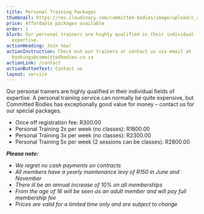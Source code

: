 ```yaml
---
title: Personal Training Packages
thumbnail: https://res.cloudinary.com/committed-bodies/image/upload/c_scale,f_auto,q_auto,w_600/v1642663481/services/personal-trainer-committed-bodies-gym-benoni.png
price: Affordable packages available
order: 1
blurb: Our personal trainers are highly qualified in their individual fields of
  expertise.
actionHeading: Join now!
actionInstruction: Check out our trainers or contact us via email at
  bookings@committedbodies.co.za
actionLink: /contact
actionButtonText: Contact us
layout: service
---
```

Our personal trainers are highly qualified in their individual fields of expertise. A personal training service can normally be quite expensive, but Committed Bodies has exceptionally good value for money – contact us for our special packages.

* O﻿nce off registration fee: R300.00
* P﻿ersonal Training 2x per week (no classes): R1800.00
* P﻿ersonal Training 3x per week (no classes): R2300.00
* P﻿ersonal Training 5x per week (2 sessions can be classes): R2800.00

***P﻿lease note:***

* *W﻿e regret no cash payments on contracts*
* *A﻿ll members have a yearly maintenance levy of R150 in June and November*
* *T﻿here ill be an annual increase of 10% on all memberships*
* *F﻿rom the age of 16 will be seen as an adult member and will pay full membership fee*
* *P﻿rices are valid for a limited time only and are subject to change*